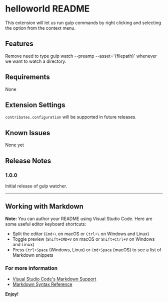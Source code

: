 # helloworld README

This extension will let us run gulp commands by right clicking and selecting the option from the context menu.

## Features

Remove need to type gulp watch --preamp --asset='{filepath}' whenever we want to watch a directory.

## Requirements

None

## Extension Settings

`contributes.configuration` will be supported in future releases.

## Known Issues

None yet

## Release Notes

### 1.0.0

Initial release of gulp watcher.

-----------------------------------------------------------------------------------------------------------

## Working with Markdown

**Note:** You can author your README using Visual Studio Code.  Here are some useful editor keyboard shortcuts:

* Split the editor (`Cmd+\` on macOS or `Ctrl+\` on Windows and Linux)
* Toggle preview (`Shift+CMD+V` on macOS or `Shift+Ctrl+V` on Windows and Linux)
* Press `Ctrl+Space` (Windows, Linux) or `Cmd+Space` (macOS) to see a list of Markdown snippets

### For more information

* [Visual Studio Code's Markdown Support](http://code.visualstudio.com/docs/languages/markdown)
* [Markdown Syntax Reference](https://help.github.com/articles/markdown-basics/)

**Enjoy!**
